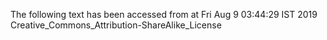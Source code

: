 The following text has been accessed from at Fri Aug 9 03:44:29 IST 2019
Creative_Commons_Attribution-ShareAlike_License
